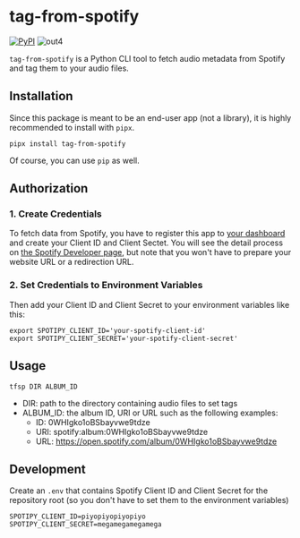 # tag-from-spotify
[![PyPI](https://img.shields.io/pypi/v/tag-from-spotify)](https://pypi.org/project/tag-from-spotify/)
![out4](https://github.com/Detsudetsu/tag-from-spotify/assets/36166146/3a4d3afb-63ac-408d-b909-d6cd9fdc17d7)

`tag-from-spotify` is a Python CLI tool to fetch audio metadata from Spotify and tag them to your audio files.

## Installation
Since this package is meant to be an end-user app (not a library), it is highly recommended to install with `pipx`.
```
pipx install tag-from-spotify
```
Of course, you can use `pip` as well.

## Authorization
### 1. Create Credentials
To fetch data from Spotify, you have to register this app to [your dashboard](https://developer.spotify.com/dashboard/applications) and create your Client ID and Client Sectet. You will see the detail process on [the Spotify Developer page](https://developer.spotify.com/documentation/general/guides/app-settings/), but note that you won't have to prepare your website URL or a redirection URL.
### 2. Set Credentials to Environment Variables
Then add your Client ID and Client Secret to your environment variables like this:
```
export SPOTIPY_CLIENT_ID='your-spotify-client-id'
export SPOTIPY_CLIENT_SECRET='your-spotify-client-secret'
```

## Usage
```
tfsp DIR ALBUM_ID
```
- DIR: path to the directory containing audio files to set tags
- ALBUM_ID: the album ID, URI or URL such as the following examples:
  - ID: 0WHIgko1oBSbayvwe9tdze
  - URI: spotify:album:0WHIgko1oBSbayvwe9tdze
  - URL: https://open.spotify.com/album/0WHIgko1oBSbayvwe9tdze

## Development
Create an `.env` that contains Spotify Client ID and Client Secret for the repository root (so you don't have to set them to the environment variables)

```.env
SPOTIPY_CLIENT_ID=piyopiyopiyopiyo
SPOTIPY_CLIENT_SECRET=megamegamegamega
```

